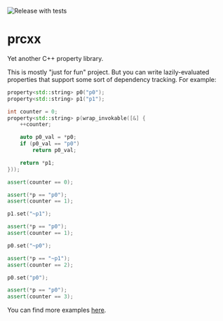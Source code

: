 ![Release with tests](https://github.com/vt4a2h/prcxx/workflows/Release%20with%20tests/badge.svg)

# prcxx
Yet another C++ property library.

This is mostly "just for fun" project. But you can write lazily-evaluated properties that support some sort of dependency tracking. For example:
```cpp
property<std::string> p0("p0");
property<std::string> p1("p1");

int counter = 0;
property<std::string> p(wrap_invokable([&] {
    ++counter;

    auto p0_val = *p0;
    if (p0_val == "p0")
        return p0_val;

    return *p1;
}));

assert(counter == 0);

assert(*p == "p0");
assert(counter == 1);

p1.set("~p1");

assert(*p == "p0");
assert(counter == 1);

p0.set("~p0");

assert(*p == "~p1");
assert(counter == 2);

p0.set("p0");

assert(*p == "p0");
assert(counter == 3);
```

You can find more examples [here](https://github.com/vt4a2h/prcxx/tree/master/test).
